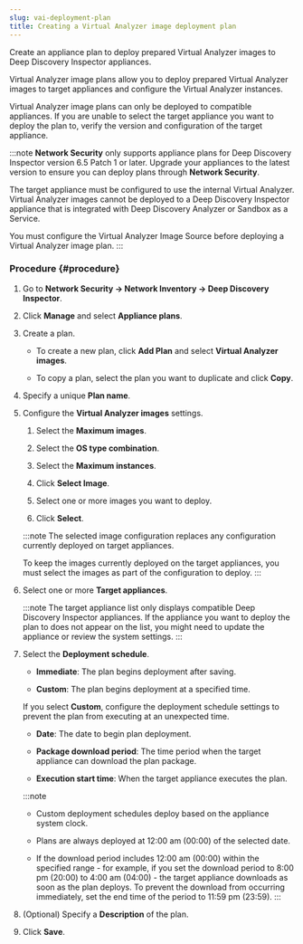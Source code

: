 ```yaml
---
slug: vai-deployment-plan
title: Creating a Virtual Analyzer image deployment plan
---
```


Create an appliance plan to deploy prepared Virtual Analyzer images to Deep Discovery Inspector appliances.

Virtual Analyzer image plans allow you to deploy prepared Virtual Analyzer images to target appliances and configure the Virtual Analyzer instances.

Virtual Analyzer image plans can only be deployed to compatible appliances. If you are unable to select the target appliance you want to deploy the plan to, verify the version and configuration of the target appliance.

:::note
**Network Security** only supports appliance plans for Deep Discovery Inspector version 6.5 Patch 1 or later. Upgrade your appliances to the latest version to ensure you can deploy plans through **Network Security**.

The target appliance must be configured to use the internal Virtual Analyzer. Virtual Analyzer images cannot be deployed to a Deep Discovery Inspector appliance that is integrated with Deep Discovery Analyzer or Sandbox as a Service.

You must configure the Virtual Analyzer Image Source before deploying a Virtual Analyzer image plan.
:::

### Procedure {#procedure}

1.  Go to **Network Security → Network Inventory → Deep Discovery Inspector**.

2.  Click **Manage** and select **Appliance plans**.

3.  Create a plan.

    - To create a new plan, click **Add Plan** and select **Virtual Analyzer images**.

    - To copy a plan, select the plan you want to duplicate and click **Copy**.

4.  Specify a unique **Plan name**.

5.  Configure the **Virtual Analyzer images** settings.

    1.  Select the **Maximum images**.

    2.  Select the **OS type combination**.

    3.  Select the **Maximum instances**.

    4.  Click **Select Image**.

    5.  Select one or more images you want to deploy.

    6.  Click **Select**.

    :::note
    The selected image configuration replaces any configuration currently deployed on target appliances.

    To keep the images currently deployed on the target appliances, you must select the images as part of the configuration to deploy.
    :::

6.  Select one or more **Target appliances**.

    :::note
    The target appliance list only displays compatible Deep Discovery Inspector appliances. If the appliance you want to deploy the plan to does not appear on the list, you might need to update the appliance or review the system settings.
    :::

7.  Select the **Deployment schedule**.

    - **Immediate**: The plan begins deployment after saving.

    - **Custom**: The plan begins deployment at a specified time.

    If you select **Custom**, configure the deployment schedule settings to prevent the plan from executing at an unexpected time.

    - **Date**: The date to begin plan deployment.

    - **Package download period**: The time period when the target appliance can download the plan package.

    - **Execution start time**: When the target appliance executes the plan.

    :::note
    - Custom deployment schedules deploy based on the appliance system clock.

    - Plans are always deployed at 12:00 am (00:00) of the selected date.

    - If the download period includes 12:00 am (00:00) within the specified range - for example, if you set the download period to 8:00 pm (20:00) to 4:00 am (04:00) - the target appliance downloads as soon as the plan deploys. To prevent the download from occurring immediately, set the end time of the period to 11:59 pm (23:59).
    :::

8.  (Optional) Specify a **Description** of the plan.

9.  Click **Save**.
